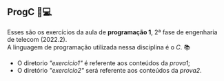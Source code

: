 ## ProgC 📌💻

Esses são os exercícios da aula de **programação 1**, 2ª fase de engenharia de telecom (2022.2). <br> A linguagem de programação utilizada nessa disciplina é o *C*. 📚

- O diretorio *"exercicio1"* é referente aos conteúdos da *prova1*;
- O diretório *"exercicio2"* será referente aos conteúdos da *prova2*.
